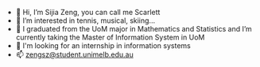 - 👋 Hi, I’m Sijia Zeng, you can call me Scarlett
- 👀 I’m interested in tennis, musical, skiing...
- 🌱 I graduated from the UoM major in Mathematics and Statistics and I’m currently taking the Master of Information System in UoM 
- 💞️ I'm looking for an internship in information systems
- 📫 zengsz@student.unimelb.edu.au


<!---
sijiazeng/sijiazeng is a ✨ special ✨ repository because its `README.md` (this file) appears on your GitHub profile.
You can click the Preview link to take a look at your changes.
--->
